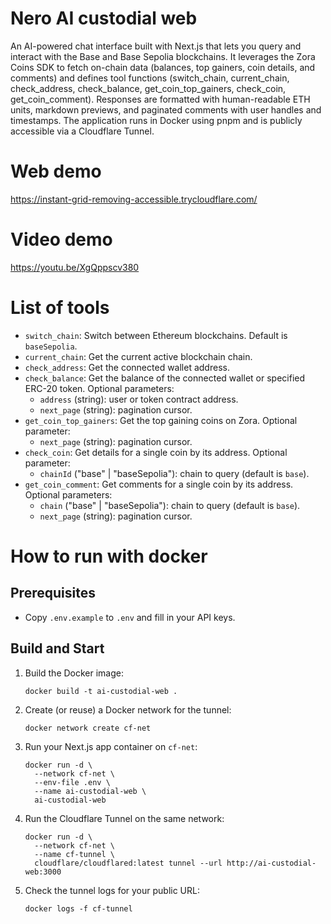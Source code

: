 # Nero AI custodial web

An AI-powered chat interface built with Next.js that lets you query and interact with the Base and Base Sepolia blockchains. It leverages the Zora Coins SDK to fetch on-chain data (balances, top gainers, coin details, and comments) and defines tool functions (switch_chain, current_chain, check_address, check_balance, get_coin_top_gainers, check_coin, get_coin_comment). Responses are formatted with human-readable ETH units, markdown previews, and paginated comments with user handles and timestamps. The application runs in Docker using pnpm and is publicly accessible via a Cloudflare Tunnel.

# Web demo
https://instant-grid-removing-accessible.trycloudflare.com/

# Video demo
https://youtu.be/XgQppscv380

# List of tools
 - `switch_chain`: Switch between Ethereum blockchains. Default is `baseSepolia`.
 - `current_chain`: Get the current active blockchain chain.
 - `check_address`: Get the connected wallet address.
 - `check_balance`: Get the balance of the connected wallet or specified ERC-20 token. Optional parameters:
   - `address` (string): user or token contract address.
   - `next_page` (string): pagination cursor.
 - `get_coin_top_gainers`: Get the top gaining coins on Zora. Optional parameter:
   - `next_page` (string): pagination cursor.
 - `check_coin`: Get details for a single coin by its address. Optional parameter:
   - `chainId` ("base" | "baseSepolia"): chain to query (default is `base`).
 - `get_coin_comment`: Get comments for a single coin by its address. Optional parameters:
   - `chain` ("base" | "baseSepolia"): chain to query (default is `base`).
   - `next_page` (string): pagination cursor.
# How to run with docker

## Prerequisites
- Copy `.env.example` to `.env` and fill in your API keys.

## Build and Start
1. Build the Docker image:
    ```fish
    docker build -t ai-custodial-web .
    ```
2. Create (or reuse) a Docker network for the tunnel:
    ```fish
    docker network create cf-net
    ```
3. Run your Next.js app container on `cf-net`:
    ```fish
    docker run -d \
      --network cf-net \
      --env-file .env \
      --name ai-custodial-web \
      ai-custodial-web
    ```
4. Run the Cloudflare Tunnel on the same network:
    ```fish
    docker run -d \
      --network cf-net \
      --name cf-tunnel \
      cloudflare/cloudflared:latest tunnel --url http://ai-custodial-web:3000
    ```
5. Check the tunnel logs for your public URL:
    ```fish
    docker logs -f cf-tunnel
    ```